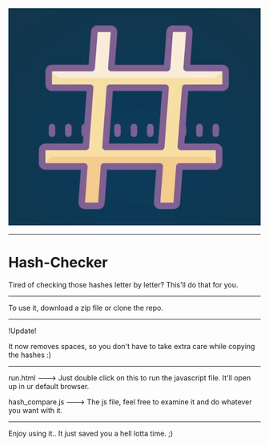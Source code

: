<img src="Hash.png">

----


# Hash-Checker


Tired of checking those hashes letter by letter? This'll do that for you.


----

To use it, download a zip file or clone the repo. 

----

!Update!

It now removes spaces, so you don't have to take extra care while copying the hashes :)

----

run.html ---> Just double click on this to run the javascript file. It'll open up in ur default browser.

hash_compare.js ---> The js file, feel free to examine it and do whatever you want with it.

----

Enjoy using it.. It just saved you a hell lotta time. ;)
